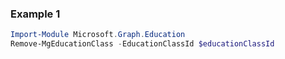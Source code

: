 ### Example 1
``` powershell
Import-Module Microsoft.Graph.Education
Remove-MgEducationClass -EducationClassId $educationClassId
```
